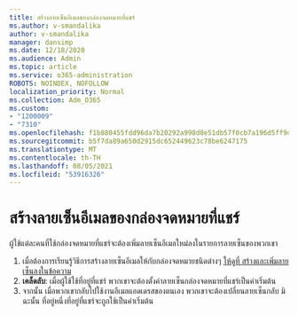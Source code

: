 ```yaml
---
title: สร้างลายเซ็นอีเมลของกล่องจดหมายที่แชร์
ms.author: v-smandalika
author: v-smandalika
manager: dansimp
ms.date: 12/18/2020
ms.audience: Admin
ms.topic: article
ms.service: o365-administration
ROBOTS: NOINDEX, NOFOLLOW
localization_priority: Normal
ms.collection: Adm_O365
ms.custom:
- "1200009"
- "7310"
ms.openlocfilehash: f1b880455fdd96da7b20292a998d8e51db57f0cb7a196d5ff9dcb5ad2e484e25
ms.sourcegitcommit: b5f7da89a650d2915dc652449623c78be6247175
ms.translationtype: MT
ms.contentlocale: th-TH
ms.lasthandoff: 08/05/2021
ms.locfileid: "53916326"
---
```

# <a name="create-an-email-signature-for-a-shared-mailbox"></a>สร้างลายเซ็นอีเมลของกล่องจดหมายที่แชร์

ผู้ใช้แต่ละคนที่ใช้กล่องจดหมายที่แชร์จะต้องเพิ่มลายเซ็นอีเมลใหม่ลงในรายการลายเซ็นของพวกเขา

1. เมื่อต้องการเรียนรู้วิธีการสร้างลายเซ็นอีเมลให้กับกล่องจดหมายชนิดต่างๆ [ให้ดูที่ สร้างและเพิ่มลายเซ็นลงในข้อความ](https://support.office.com/article/8ee5d4f4-68fd-464a-a1c1-0e1c80bb27f2)
2. **เคล็ดลับ**: เมื่อผู้ใช้ใช้ที่อยู่ที่แชร์ พวกเขาจะต้องตั้งค่าลายเซ็นกล่องจดหมายที่แชร์เป็นค่าเริ่มต้น
3. จากนั้น เมื่อพวกเขากลับไปใช้งานอีเมลแอดเดรสของตนเอง พวกเขาจะต้องเปลี่ยนลายเซ็นกลับ มิฉะนั้น ที่อยู่หนึ่งที่อยู่ที่แชร์จะถูกใช้เป็นค่าเริ่มต้น